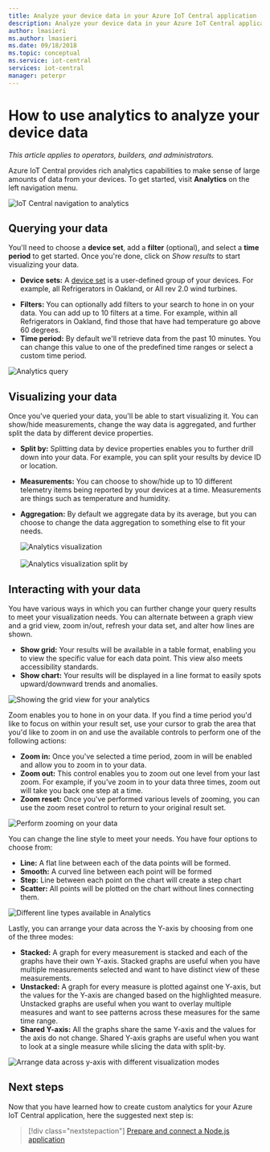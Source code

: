 ```yaml
---
title: Analyze your device data in your Azure IoT Central application | Microsoft Docs
description: Analyze your device data in your Azure IoT Central application.
author: lmasieri
ms.author: lmasieri
ms.date: 09/18/2018
ms.topic: conceptual
ms.service: iot-central
services: iot-central
manager: peterpr
---
```


# How to use analytics to analyze your device data


*This article applies to operators, builders, and administrators.*


Azure IoT Central provides rich analytics capabilities to make sense of large amounts of data from your devices. To get started, visit **Analytics** on the left navigation menu. 

  ![IoT Central navigation to analytics](media\howto-create-analytics\analytics-navigation.png)

## Querying your data

You'll need to choose a **device set**, add a **filter** (optional), and select a **time period** to get started. Once you're done, click on *Show results* to start visualizing your data.


* **Device sets:** A [device set](howto-use-device-sets.md) is a user-defined group of your devices. For example, all Refrigerators in Oakland, or All rev 2.0 wind turbines.

<!---
to-do: confirm if 10 is the max number of filters
to-do: do we need to explain how fiters work?
--->

* **Filters:** You can optionally add filters to your search to hone in on your data. You can add up to 10 filters at a time. For example, within all Refrigerators in Oakland, find those that have had temperature go above 60 degrees. 
* **Time period:** By default we'll retrieve data from the past 10 minutes. You can change this value to one of the predefined time ranges or select a custom time period. 

 ![Analytics query](media\howto-create-analytics\analytics-query.png)

## Visualizing your data

Once you've queried your data, you'll be able to start visualizing it. You can show/hide measurements, change the way data is aggregated, and further split the data by different device properties.  

* **Split by:** Splitting data by device properties enables you to further drill down into your data. For example, you can split your results by device ID or location.
<!---
to-do: confirm if 10 is the max number of measurements
--->
* **Measurements:** You can choose to show/hide up to 10 different telemetry items being reported by your devices at a time. Measurements are things such as temperature and humidity. 
* **Aggregation:** By default we aggregate data by its average, but you can choose to change the data aggregation to something else to fit your needs. 

   ![Analytics visualization](media\howto-create-analytics\analytics-visualize.png) <br/><br/>
   ![Analytics visualization split by](media\howto-create-analytics\analytics-splitby.png)

## Interacting with your data

You have various ways in which you can further change your query results to meet your visualization needs. You can alternate between a graph view and a grid view, zoom in/out, refresh your data set, and alter how lines are shown.

* **Show grid:** Your results will be available in a table format, enabling you to view the specific value for each data point. This view also meets accessibility standards. 
* **Show chart:** Your results will be displayed in a line format to easily spots upward/downward trends and anomalies. 

 ![Showing the grid view for your analytics](media\howto-create-analytics\analytics-showgrid.png)

Zoom enables you to hone in on your data. If you find a time period you'd like to focus on within your result set, use your cursor to grab the area that you'd like to zoom in on and use the available controls to perform one of the following actions:
* **Zoom in:** Once you've selected a time period, zoom in will be enabled and allow you to zoom in to your data.
* **Zoom out:** This control enables you to zoom out one level from your last zoom. For example, if you've zoom in to your data three times, zoom out will take you back one step at a time.
* **Zoom reset:** Once you've performed various levels of zooming, you can use the zoom reset control to return to your original result set. 

 ![Perform zooming on your data](media\howto-create-analytics\analytics-zoom.png)


You can change the line style to meet your needs. You have four options to choose from:
* **Line:** A flat line between each of the data points will be formed. 
* **Smooth:** A curved line between each point will be formed
* **Step:** Line between each point on the chart will create a step chart
* **Scatter:** All points will be plotted on the chart without lines connecting them. 

 ![Different line types available in Analytics](media\howto-create-analytics\analytics-linetypes.png)

Lastly, you can arrange your data across the Y-axis by choosing from one of the three modes:

* **Stacked:** A graph for every measurement is stacked and each of the graphs have their own Y-axis. Stacked graphs are useful when you have multiple measurements selected and want to have distinct view of these measurements.
* **Unstacked:** A graph for every measure is plotted against one Y-axis, but the values for the Y-axis are changed based on the highlighted measure. Unstacked graphs are useful when you want to overlay multiple measures and want to see patterns across these measures for the same time range.
* **Shared Y-axis:** All the graphs share the same Y-axis and the values for the axis do not change. Shared Y-axis graphs are useful when you want to look at a single measure while slicing the data with split-by.

 ![Arrange data across y-axis with different visualization modes](media\howto-create-analytics\analytics-yaxis.png)

## Next steps

Now that you have learned how to create custom analytics for your Azure IoT Central application, here the suggested next step is:

> [!div class="nextstepaction"]
> [Prepare and connect a Node.js application](howto-connect-nodejs.md)